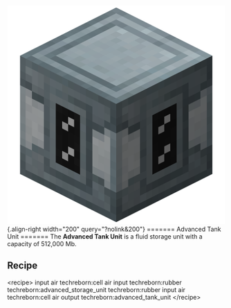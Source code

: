 ![Advanced Tank Unit](/media/mods/techreborn/advanced_tank_unit.png){.align-right width="200" query="?nolink&200"} ======= Advanced Tank Unit ======= The **Advanced Tank Unit** is a fluid storage unit with a capacity of 512,000 Mb.

## Recipe

\<recipe\> input air techreborn:cell air input techreborn:rubber techreborn:advanced_storage_unit techreborn:rubber input air techreborn:cell air output techreborn:advanced_tank_unit \</recipe\>
